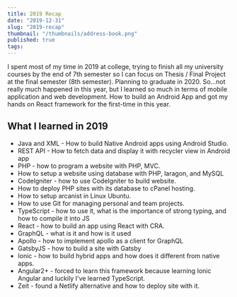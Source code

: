 ```yaml
---
title: 2019 Recap
date: "2019-12-31"
slug: "2019-recap"
thumbnail: "/thumbnails/address-book.png"
published: true
tags:
---
```

I spent most of my time in 2019 at college, trying to finish all my university courses by the end of 7th semester so I can focus on Thesis / Final Project at the final semester (8th semester). Planning to graduate in 2020. So...not really much happened in this year, but I learned so much in terms of mobile application and web development. How to build an Android App and got my hands on React framework for the first-time in this year.

## What I learned in 2019

- Java and XML - How to build Native Android apps using Android Studio.
- REST API - How to fetch data and display it with recycler view in Android app 
- PHP - how to program a website with PHP, MVC.
- How to setup a website using database with PHP, laragon, and MySQL
- CodeIgniter - how to use CodeIgniter to build website.
- How to deploy PHP sites with its database to cPanel hosting.
- How to setup arcanist in Linux Ubuntu.
- How to use Git for managing personal and team projects.
- TypeScript - how to use it, what is the importance of strong typing, and how to compile it into JS
- React - how to build an app using React with CRA.
- GraphQL - what is it and how is it used
- Apollo - how to implement apollo as a client for GraphQL
- GatsbyJS - how to build a site with Gatsby
- Ionic - how to build hybrid apps and how does it different from native apps.
- Angular2+ - forced to learn this framework because learning Ionic Angular and luckily I've learned TypeScript.
- Zeit - found a Netlify alternative and how to deploy site with it.
